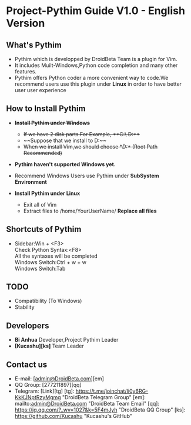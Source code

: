 # Project-Pythim Guide V1.0 - English Version

## What's Pythim 
- Pythim which is developped by DroidBeta Team is a plugin for Vim.
- It includes Muilt-Windows,Python code completion and many other features.    
- Pythim offers Python coder a more convenient way to code.We recommend users use this plugin under **Linux** in order to have better user user experience
  
## How to Install Pythim 
- **~~Install Pythim under Windows~~**  
    - ~~If we have 2 disk parts.For Example, **C:\ D:\**~~   
    - ~~Suppose that we install to D:\~~  
    - ~~When we install Vim,we should choose **D:\** (Root Path Recommended)~~ 
- **Pythim haven't supported Windows yet.**
- Recommend Windows Users use Pythim under **SubSystem Environment**
 
- **Install Pythim under Linux**
    - Exit all of Vim
    - Extract files to /home/YourUserName/  **Replace all files**

## Shortcuts of Pythim
- Sidebar:Win + &lt;F3&gt;  
Check Python Syntax:&lt;F8&gt;  
All the syntaxes will be completed   
Windows Switch:Ctrl + w + w  
Windows Switch:Tab

## TODO
- Compatibility (To Windows)
- Stability

## Developers
- **Bi Anhua** Developer,Project Pythim Leader
- **[Kucashu][ks]** Team Leader

## Contact us
- E-mail: [admin@DroidBeta.com][em]
- QQ Group: [277211897][qq]
- Telegram: [Link][tg]
[tg]: https://t.me/joinchat/Ii0y6RG-KkKJNptRzyMgmg       "DroidBeta Telegram Group"
[em]: mailto:admin@DroidBeta.com                         "DroidBeta Team Email"
[qq]: https://jq.qq.com/?_wv=1027&k=5F4mJyh              "DroidBeta QQ Group"
[ks]: https://github.com/Kucashu                         "Kucashu's GitHub"